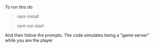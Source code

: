 To run this do

> npm install

> npm run start

And then follow the prompts. The code simulates being a "game server" while you are the player
